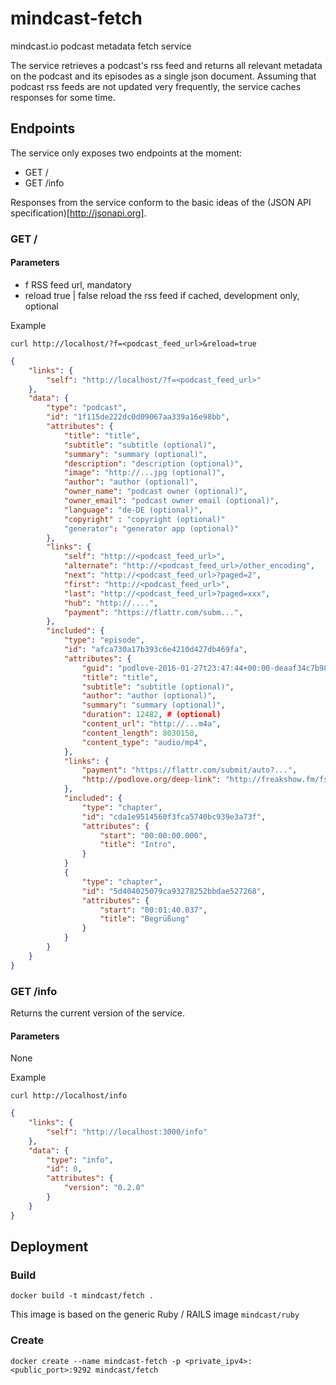 # mindcast-fetch

mindcast.io podcast metadata fetch service

The service retrieves a podcast's rss feed and returns all relevant metadata on the podcast and its episodes as a single json document. Assuming that podcast rss feeds are not updated very frequently, the service caches responses for some time.

## Endpoints

The service only exposes two endpoints at the moment:

* GET /
* GET /info

Responses from the service conform to the basic ideas of the (JSON API specification)[http://jsonapi.org].

### GET /

#### Parameters

* f	RSS feed url, mandatory
* reload	true | false reload the rss feed if cached, development only, optional

Example

	curl http://localhost/?f=<podcast_feed_url>&reload=true

```json
{
	"links": {
		"self": "http://localhost/?f=<podcast_feed_url>"
	},
	"data": {
		"type": "podcast",
		"id": "1f115de222dc0d09067aa339a16e98bb",
		"attributes": {
			"title": "title",
			"subtitle": "subtitle (optional)",
			"summary": "summary (optional)",
			"description": "description (optional)",
			"image": "http://...jpg (optional)",
			"author": "author (optional)",
			"owner_name": "podcast owner (optional)",
			"owner_email": "podcast owner email (optional)",
			"language": "de-DE (optional)",
			"copyright" : "copyright (optional)"
			"generator": "generator app (optional)"
		},
		"links": {
			"self": "http://<podcast_feed_url>",
			"alternate": "http://<podcast_feed_url>/other_encoding",
			"next": "http://<podcast_feed_url>?paged=2",
			"first": "http://<podcast_feed_url>",
			"last": "http://<podcast_feed_url>?paged=xxx",
			"hub": "http://....",
			"payment": "https://flattr.com/subm...",
		},
		"included": {
			"type": "episode",
			"id": "afca730a17b393c6e4210d427db469fa",
			"attributes": {
				"guid": "podlove-2016-01-27t23:47:44+00:00-deaaf34c7b9847f (optional)",
				"title": "title",
				"subtitle": "subtitle (optional)",
				"author": "author (optional)",
				"summary": "summary (optional)",
				"duration": 12482, # (optional)
				"content_url": "http://...m4a",
				"content_length": 8030158,
				"content_type": "audio/mp4",
			},
			"links": {
				"payment": "https://flattr.com/submit/auto?...",
				"http://podlove.org/deep-link": "http://freakshow.fm/fs170-laden-laeuft#",
			},
			"included": {
				"type": "chapter",
				"id": "cda1e9514560f3fca5740bc939e3a73f",
				"attributes": {
					"start": "00:00:00.000",
					"title": "Intro",
				}
			}
			{
				"type": "chapter",
				"id": "5d404025079ca93278252bbdae527268",
				"attributes": {
					"start": "00:01:40.037",
					"title": "Begrüßung"
				}
			}
		}
	}
}

```

### GET /info

Returns the current version of the service.

#### Parameters

None

Example

	curl http://localhost/info

```json
{
	"links": {
		"self": "http://localhost:3000/info"
	},
	"data": {
		"type": "info",
		"id": 0,
		"attributes": {
			"version": "0.2.0"
		}
	}
}
```

## Deployment

### Build

	docker build -t mindcast/fetch .

This image is based on the generic Ruby / RAILS image `mindcast/ruby`

### Create

	docker create --name mindcast-fetch -p <private_ipv4>:<public_port>:9292 mindcast/fetch
